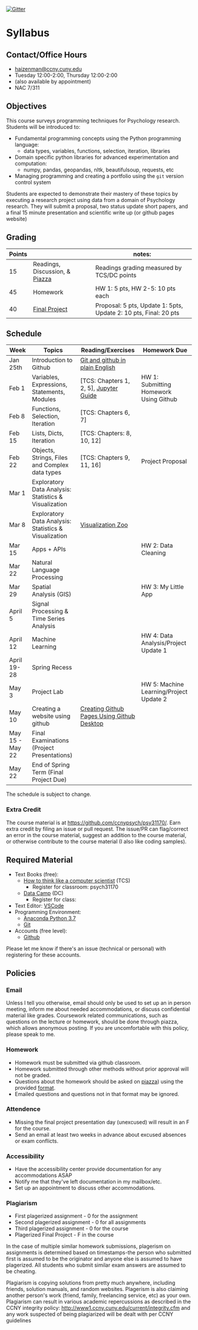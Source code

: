 [![Gitter](https://badges.gitter.im/ccnypsych/psy31170.svg)](https://gitter.im/ccnypsych/psy31170?utm_source=badge&utm_medium=badge&utm_campaign=pr-badge)

Syllabus
==================
## Contact/Office Hours

* haizenman@ccny.cuny.edu
* Tuesday 12:00-2:00, Thursday 12:00-2:00
* (also available by appointment)
* NAC 7/311

## Objectives
This course surveys programming techniques for Psychology research. Students will be introduced to:
* Fundamental programming concepts using the Python programming language:
    - data types, variables, functions, selection, iteration, libraries
* Domain specific python libraries for advanced experimentation and computation:
    - numpy, pandas, geopandas, nltk, beautifulsoup, requests, etc
* Managing programming and creating a portfolio using the `git` version control system

Students are expected to demonstrate their mastery of these topics by executing a research project using data from a domain of Psychology research. They will submit a proposal, two status update short papers, and a final 15 minute presentation and scientific write up (or github pages website)

## Grading
| Points |  | notes: 
| ------------- | ----------- |-----------|
| 15 | Readings, Discussion, & [Piazza](piazza.com/ccny.cuny/spring2019/psy31170) | Readings grading measured by TCS/DC points|
| 45 | Homework | HW 1: 5 pts, HW 2-5: 10 pts each |
| 40 | [Final Project](final_project.md) | Proposal: 5 pts, Update 1: 5pts, Update 2: 10 pts, Final: 20 pts 

## Schedule
| Week | Topics | Reading/Exercises | Homework Due |
|------|--------|----------| ----------------------|
| Jan 25th | Introduction to Github | [Git and github in plain English](https://blog.red-badger.com/2016/11/29/gitgithub-in-plain-english)| |
| Feb 1 | Variables, Expressions, Statements, Modules | [TCS: Chapters 1, 2, 5], [Jupyter Guide](https://github.com/story645/install/blob/master/sections/jupyter.md)| HW 1: Submitting Homework Using Github | 
| Feb 8 | Functions, Selection, Iteration| [TCS: Chapters 6, 7] | |
| Feb 15 | Lists, Dicts, Iteration |[TCS: Chapters: 8, 10, 12] | |
| Feb 22 |Objects, Strings, Files and Complex data types | [TCS: Chapters 9, 11, 16]| Project Proposal | 
| Mar 1| Exploratory Data Analysis: Statistics & Visualization| |  | 
| Mar 8 | Exploratory Data Analysis: Statistics & Visualization| [Visualization Zoo](https://queue.acm.org/detail.cfm?id=1805128)|  |
| Mar 15 | Apps + APIs| | HW 2: Data Cleaning|  
| Mar 22 | Natural Language Processing| | | Project Proposal (resubmit)|
| Mar 29 | Spatial Analysis (GIS) || HW 3: My Little App |
| April 5 |  Signal Processing & Time Series Analysis |||
| April 12 | Machine Learning ||HW 4: Data Analysis/Project Update 1|
| April 19-28 | Spring Recess ||                                        |
| May 3 | Project Lab|| HW 5: Machine Learning/Project Update 2 |
| May 10 | Creating a website using github|[Creating Github Pages Using Github Desktop](https://services.github.com/on-demand/github-desktop/)| ||
| May 15 - May 22 | Final Examinations (Project Presentations) | ||
| May 22 | End of Spring Term (Final Project Due) |||

The schedule is subject to change. 

### Extra Credit ###
The course material is at https://github.com/ccnypsych/psy31170/. Earn extra credit by filing an issue or pull request. The issue/PR can flag/correct an error in the course material, suggest an addition to the course material, or otherwise contribute to the course material (I also like coding samples). 

## Required Material 
* Text Books (free): 
    + [How to think like a computer scientist](https://runestone.academy/runestone/static/thinkcspy/index.html) (TCS)
        - Register for classroom: psych31170
    + [Data Camp](https://www.datacamp.com/) (DC)
        - Register for class: 
* Text Editor: [VSCode](https://github.com/story645/install/blob/master/sections/vscode.md)
* Programming Environment:
    + [Anaconda Python 3.7](https://github.com/story645/install/blob/master/sections/python.md)
    + [Git](https://github.com/story645/install/blob/master/sections/git.md)
* Accounts (free level):
    + [Github](https://github.com/)

Please let me know if there's an issue (technical or personal) with registering for these accounts.

## Policies
### Email
Unless I tell you otherwise, email should only be used to set up an in person meeting, inform me about needed accommodations, or discuss confidential material like grades.  Coursework related communications, such as questions on the lecture or homework, should be done through piazza, which allows anonymous posting. If you are uncomfortable with this policy, please speak to me.

### Homework
* Homework must be submitted via github classroom. 
* Homework submitted through other methods without prior approval  will not be graded.
* Questions about the homework should be asked on [piazza]()) using the provided [format](hwq_fmt.md). 
* Emailed questions and questions not in that format may be ignored. 

### Attendence 
* Missing the final project presentation day (unexcused) will result in an F for the course.
* Send an email at least two weeks in advance about excused absences or exam conflicts.

### Accessibility 
* Have the accessibility center provide documentation for any accommodations ASAP
* Notify me that they've left documentation in my mailbox/etc.
* Set up an appointment to discuss other accommodations. 

### Plagiarism
* First plagerized assignment - 0 for the assignment
* Second plagerized assignment - 0 for all assignments
* Third plagerized assignment - 0 for the course
* Plagerized Final Project - F in the course

In the case of multiple similar homework submissions, plagerism on assignments is determined based on timestamps-the person who submitted first is assumed to be the originator and anyone else is assumed to have plagerized. All students who submit similar exam answers are assumed to be cheating.

Plagiarism is copying solutions from pretty much anywhere, including friends, solution manuals, and random websites. Plagerism is also claiming another person's work (friend, family, freelancing service, etc) as your own. Plagiarism can result in various academic repercussions as described in the CCNY integrity policy: http://www1.ccny.cuny.edu/current/integrity.cfm and any work suspected of being plagiarized will be dealt with per CCNY guidelines
